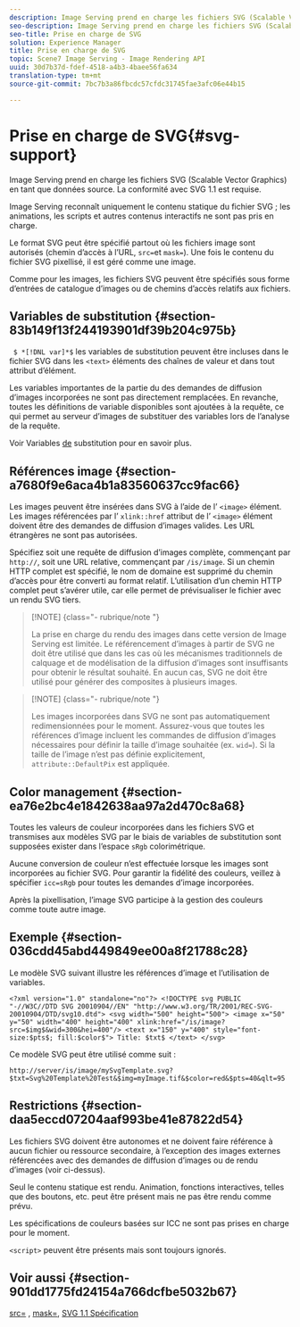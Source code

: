 ```yaml
---
description: Image Serving prend en charge les fichiers SVG (Scalable Vector Graphics) en tant que données source. La conformité avec SVG 1.1 est requise.
seo-description: Image Serving prend en charge les fichiers SVG (Scalable Vector Graphics) en tant que données source. La conformité avec SVG 1.1 est requise.
seo-title: Prise en charge de SVG
solution: Experience Manager
title: Prise en charge de SVG
topic: Scene7 Image Serving - Image Rendering API
uuid: 30d7b37d-fdef-4518-a4b3-4baee56fa634
translation-type: tm+mt
source-git-commit: 7bc7b3a86fbcdc57cfdc31745fae3afc06e44b15

---
```



# Prise en charge de SVG{#svg-support}

Image Serving prend en charge les fichiers SVG (Scalable Vector Graphics) en tant que données source. La conformité avec SVG 1.1 est requise.

Image Serving reconnaît uniquement le contenu statique du fichier SVG ; les animations, les scripts et autres contenus interactifs ne sont pas pris en charge.

Le format SVG peut être spécifié partout où les fichiers image sont autorisés (chemin d’accès à l’URL, `src=`et `mask=`). Une fois le contenu du fichier SVG pixellisé, il est géré comme une image.

Comme pour les images, les fichiers SVG peuvent être spécifiés sous forme d’entrées de catalogue d’images ou de chemins d’accès relatifs aux fichiers.

## Variables de substitution {#section-83b149f13f244193901df39b204c975b}

` $ *[!DNL var]*$` les variables de substitution peuvent être incluses dans le fichier SVG dans les `<text>` éléments des chaînes de valeur et dans tout attribut d’élément.

Les variables importantes de la partie  du des demandes de diffusion d’images incorporées ne sont pas directement remplacées. En revanche, toutes les définitions de variable disponibles sont ajoutées à la requête, ce qui permet au serveur d’images de substituer des variables lors de l’analyse de la requête.

Voir Variables [de](../../../../../is-api/http-ref/image-serving-api-ref/c-http-protocol-reference/c-syntax-and-features/r-is-http-substitution-variables.md#reference-90dc01aba44940e4acdd0c6476e7aa5a) substitution pour en savoir plus.

## Références image {#section-a7680f9e6aca4b1a83560637cc9fac66}

Les images peuvent être insérées dans SVG à l’aide de l’ `<image>` élément. Les images référencées par l’ `xlink::href` attribut de l’ `<image>` élément doivent être des demandes de diffusion d’images valides. Les URL étrangères ne sont pas autorisées.

Spécifiez soit une requête de diffusion d’images complète, commençant par `http://`, soit une URL relative, commençant par `/is/image`. Si un chemin HTTP complet est spécifié, le nom de domaine est supprimé du chemin d’accès pour être converti au format relatif. L’utilisation d’un chemin HTTP complet peut s’avérer utile, car elle permet de prévisualiser le fichier avec un rendu SVG tiers.

>[!NOTE] {class=&quot;- rubrique/note &quot;}
>
>La prise en charge du rendu des images dans cette version de Image Serving est limitée. Le référencement d’images à partir de SVG ne doit être utilisé que dans les cas où les mécanismes traditionnels de calquage et de modélisation de la diffusion d’images sont insuffisants pour obtenir le résultat souhaité. En aucun cas, SVG ne doit être utilisé pour générer des composites à plusieurs images.

>[!NOTE] {class=&quot;- rubrique/note &quot;}
>
>Les images incorporées dans SVG ne sont pas automatiquement redimensionnées pour le moment. Assurez-vous que toutes les références d’image incluent les commandes de diffusion d’images nécessaires pour définir la taille d’image souhaitée (ex. `wid=`). Si la taille de l’image n’est pas définie explicitement, `attribute::DefaultPix` est appliquée.

## Color management {#section-ea76e2bc4e1842638aa97a2d470c8a68}

Toutes les valeurs de couleur incorporées dans les fichiers SVG et transmises aux modèles SVG par le biais de variables de substitution sont supposées exister dans l’espace `sRgb` colorimétrique.

Aucune conversion de couleur n’est effectuée lorsque les images sont incorporées au fichier SVG. Pour garantir la fidélité des couleurs, veillez à spécifier `icc=sRgb` pour toutes les demandes d’image incorporées.

Après la pixellisation, l’image SVG participe à la gestion des couleurs comme toute autre image.

## Exemple {#section-036cdd45abd449849ee00a8f21788c28}

Le modèle SVG suivant illustre les références d’image et l’utilisation de variables.

`<?xml version="1.0" standalone="no"?> <!DOCTYPE svg PUBLIC "-//W3C//DTD SVG 20010904//EN" "http://www.w3.org/TR/2001/REC-SVG-20010904/DTD/svg10.dtd"> <svg width="500" height="500"> <image x="50" y="50" width="400" height="400" xlink:href="/is/image?src=$img$&wid=300&hei=400"/> <text x="150" y="400" style="font-size:$pts$; fill:$color$"> Title: $txt$ </text> </svg>`

Ce modèle SVG peut être utilisé comme suit :

`http://server/is/image/mySvgTemplate.svg?$txt=Svg%20Template%20Test&$img=myImage.tif&$color=red&$pts=40&qlt=95`

## Restrictions {#section-daa5eccd07204aaf993be41e87822d54}

Les fichiers SVG doivent être autonomes et ne doivent faire référence à aucun fichier ou ressource secondaire, à l’exception des images externes référencées avec des demandes de diffusion d’images ou de rendu d’images (voir ci-dessus).

Seul le contenu statique est rendu. Animation, fonctions interactives, telles que des boutons, etc. peut être présent mais ne pas être rendu comme prévu.

Les spécifications de couleurs basées sur  ICC ne sont pas prises en charge pour le moment.

`<script>` peuvent être présents mais sont toujours ignorés.

## Voir aussi {#section-901dd1775fd24154a766dcfbe5032b67}

[src=](../../../../../is-api/http-ref/image-serving-api-ref/c-http-protocol-reference/c-command-reference/r-src.md#reference-f6506637778c4c69bf106a7924a91ab1) , [mask=](../../../../../is-api/http-ref/image-serving-api-ref/c-http-protocol-reference/c-command-reference/r-mask.md#reference-922254e027404fb890b850e2723ee06e), [SVG 1.1 Spécification](http://www.w3.org/TR/SVG11/)
